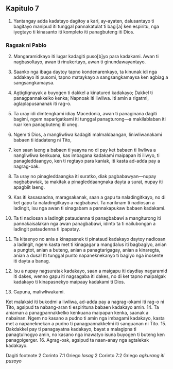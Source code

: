 Kapitulo 7
----------

1. Yantangay adda kadatayo dagitoy a kari, ay-ayaten, dalusantayo ti bagitayo manipud iti tunggal pannakatulat ti bagi[a] ken espiritu, nga iyegtayo ti kinasanto iti kompleto iti panagbuteng iti Dios.

### Ragsak ni Pablo

2. Mangaramidkayo iti lugar kadagiti puso[b]yo para kadakami. Awan ti nagbasoltayo, awan ti rinukertayo, awan ti ginundawayantayo.
3. Saanko nga ibaga daytoy tapno kondenarenkayo, ta kinunak idi nga addakayo iti pusomi, tapno mataykayo a sangsangkamaysa ken agbiag a sangsangkamaysa.
4. Agtigtignayak a buyogen ti dakkel a kinatured kadakayo; Dakkel ti panagpannakkelko kenka; Napnoak iti liwliwa. Iti amin a rigatmi, aglaplapusananak iti rag-o.

5. Ta uray idi dimtengkami idiay Macedonia, awan ti panaginana dagiti bagimi, ngem naparigatkami iti tunggal panagturong—a makilablaban iti ruar ken panagbuteng iti uneg.
6. Ngem ti Dios, a mangliwliwa kadagiti malmaldaangan, liniwliwanakami babaen ti idadateng ni Tito,
7. ken saan laeng a babaen ti yaayna no di pay ket babaen ti liwliwa a nangliwliwa kenkuana, kas imbagana kadakami maipapan iti iliwyo, ti panagleddaangyo, ken ti regtayo para kaniak, iti kasta ad-adda pay a nagrag-oak.
8. Ta uray no pinagleddaangka iti suratko, diak pagbabawyan—nupay nagbabawiak, ta makitak a pinagleddaangnaka dayta a surat, nupay iti apagbiit laeng.
9. Kas iti kasasaadna, maragsakanak, saan a gapu ta naladingitkayo, no di ket gapu ta naladingitkayo a nagbabawi. Ta nariknam ti nadiosan a ladingit, isu nga awan ti sinagabam a pannakapukaw babaen kadakami.

10. Ta ti nadiosan a ladingit pataudenna ti panagbabawi a mangiturong iti pannakaisalakan nga awan panagbabawi, idinto ta ti nailubongan a ladingit pataudenna ti ipapatay.
11. Ta kitaenyo no ania a kinapasnek ti pinataud kadakayo daytoy nadiosan a ladingit, ngem kasta met ti kinagagar a mangdalus iti bagbagiyo, anian a pungtot, anian a buteng, anian a panagtarigagay, anian a kinaregta, anian a dusa! Iti tunggal punto napaneknekanyo ti bagiyo nga inosente iti dayta a banag.
12. Isu a nupay nagsuratak kadakayo, saan a maigapu iti daydiay nagaramid iti dakes, wenno gapu iti nagsagaba iti dakes, no di ket tapno maipalgak kadakayo ti kinapasnekyo maipaay kadakami ti Dios.
13. Gapuna, maliwliwakami.

Ket malaksid iti bukodmi a liwliwa, ad-adda pay a nagrag-okami iti rag-o ni Tito, agsipud ta nabang-aran ti espirituna babaen kadakayo amin.
14. Ta aniaman a panagpannakkelko kenkuana maipapan kenka, saanak a nabainan. Ngem no kasano a pudno ti amin nga imbagami kadakayo, kasta met a napaneknekan a pudno ti panagpannakkelmi iti sanguanan ni Tito.
15. Dakdakkel pay ti panagayatna kadakayo, bayat a malagipna ti panagtulnogyo amin, no kasano nga inawatyo isuna buyogen ti buteng ken panagpigerger.
16. Agrag-oak, agsipud ta naan-anay nga agtalekak kadakayo.

Dagiti footnote
2 Corinto 7:1 Griego *lasag*
2 Corinto 7:2 Griego *agkurang iti pusoyo*